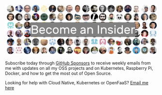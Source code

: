 <a href="https://github.com/sponsors/alexellis/"><img src="https://raw.githubusercontent.com/alexellis/alexellis/master/insider-gray.jpg"></a>

Subscribe today through [GitHub Sponsors](https://github.com/sponsors/alexellis/) to receive weekly emails from me with updates on all my OSS projects and on Kubernetes, Raspberry Pi, Docker, and how to get the most out of Open Source.

Looking for help with Cloud Native, Kubernetes or OpenFaaS? [Email me here](mailto:alex@openfaas.com)
